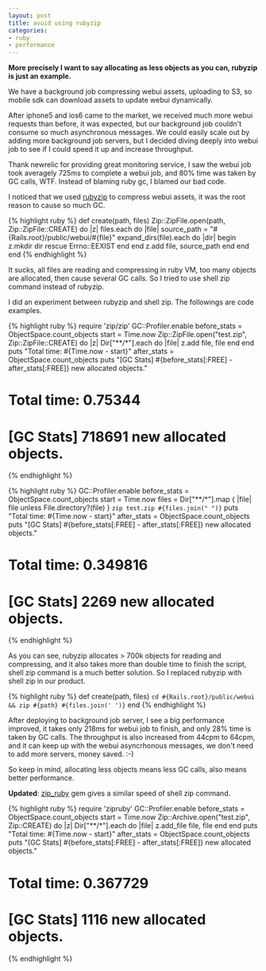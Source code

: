```yaml
---
layout: post
title: avoid using rubyzip
categories:
- ruby
- performance
---
```

**More precisely I want to say allocating as less objects as you can,
rubyzip is just an example.**

We have a background job compressing webui assets, uploading to S3, so
mobile sdk can download assets to update webui dynamically.

After iphone5 and ios6 came to the market, we received much more webui
requests than before, it was expected, but our background job couldn't
consume so much asynchronous messages. We could easily scale out by adding
more background job servers, but I decided diving deeply into webui job to
see if I could speed it up and increase throughput.

Thank newrelic for providing great monitoring service, I saw the webui
job took averagely 725ms to complete a webui job, and 80% time was taken
by GC calls, WTF. Instead of blaming ruby gc, I blamed our bad code.

I noticed that we used [rubyzip][0] to compress webui assets, it was the
root reason to cause so much GC.

{% highlight ruby %}
def create(path, files)
  Zip::ZipFile.open(path, Zip::ZipFile::CREATE) do |z|
    files.each do |file|
      source_path = "#{Rails.root}/public/webui/#{file}"
      expand_dirs(file).each do |dir|
        begin
          z.mkdir dir
        rescue Errno::EEXIST
        end
      end
      z.add file, source_path
    end
  end
end
{% endhighlight %}

It sucks, all files are reading and compressing in ruby VM, too many
objects are allocated, then cause several GC calls. So I tried to use
shell zip command instead of rubyzip.

I did an experiment between rubyzip and shell zip. The followings are
code examples.

{% highlight ruby %}
require 'zip/zip'
GC::Profiler.enable
before_stats = ObjectSpace.count_objects
start = Time.now
Zip::ZipFile.open("test.zip", Zip::ZipFile::CREATE) do |z|
  Dir["**/*"].each do |file|
    z.add file, file
  end
end
puts "Total time: #{Time.now - start}"
after_stats = ObjectSpace.count_objects
puts "[GC Stats] #{before_stats[:FREE] - after_stats[:FREE]} new allocated objects."

# Total time: 0.75344
# [GC Stats] 718691 new allocated objects.
{% endhighlight %}

{% highlight ruby %}
GC::Profiler.enable
before_stats = ObjectSpace.count_objects
start = Time.now
files = Dir["**/*"].map { |file| file unless File.directory?(file) }
`zip test.zip #{files.join(" ")}`
puts "Total time: #{Time.now - start}"
after_stats = ObjectSpace.count_objects
puts "[GC Stats] #{before_stats[:FREE] - after_stats[:FREE]} new
allocated objects."

# Total time: 0.349816
# [GC Stats] 2269 new allocated objects.
{% endhighlight %}

As you can see, rubyzip allocates > 700k objects for reading and
compressing, and it also takes more than double time to finish the
script, shell zip command is a much better solution. So I replaced
rubyzip with shell zip in our product.

{% highlight ruby %}
def create(path, files)
  `cd #{Rails.root}/public/webui && zip #{path} #{files.join(' ')}`
end
{% endhighlight %}

After deploying to background job server, I see a big performance
improved, it takes only 218ms for webui job to finish, and only 28%
time is taken by GC calls. The throughput is also increased from 44cpm
to 64cpm, and it can keep up with the webui asyncrhonous messages, we
don't need to add more servers, money saved. :-)

So keep in mind, allocating less objects means less GC calls, also means
better performance.

**Updated**: [zip_ruby][1] gem gives a similar speed of shell zip command.

{% highlight ruby %}
require 'zipruby'
GC::Profiler.enable
before_stats = ObjectSpace.count_objects
start = Time.now
Zip::Archive.open("test.zip", Zip::CREATE) do |z|
  Dir["**/*"].each do |file|
    z.add_file file, file
  end
end
puts "Total time: #{Time.now - start}"
after_stats = ObjectSpace.count_objects
puts "[GC Stats] #{before_stats[:FREE] - after_stats[:FREE]} new allocated objects."

# Total time: 0.367729
# [GC Stats] 1116 new allocated objects.
{% endhighlight %}

[0]: https://rubygems.org/gems/rubyzip
[1]: https://rubygems.org/gems/zipruby
